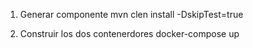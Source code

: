 1. Generar componente
mvn clen install -DskipTest=true

2. Construir los dos contenerdores 
docker-compose up